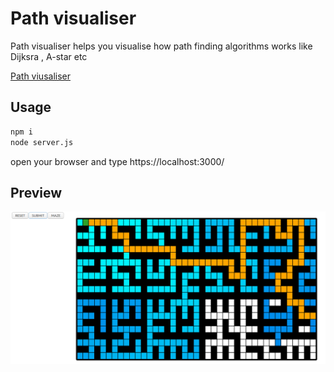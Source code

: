 # Path visualiser
Path visualiser helps you visualise how path finding algorithms works
like Dijksra , A-star etc

[Path viusaliser](https://arjunumesh11.github.io/path-visualiser/)
## Usage
```bash
npm i
node server.js
```
open your browser and type 
https://localhost:3000/
## Preview
![Preview](./preview.png)
